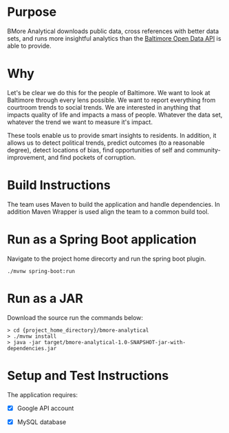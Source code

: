 # Purpose
BMore Analytical downloads public data, cross references with better data sets, and runs more insightful analytics than the [Baltimore Open Data API](https://data.baltimorecity.gov/) is able to provide.

# Why 
Let's be clear we do this for the people of Baltimore. We want to look at Baltimore through every lens possible.  We want to report everything from courtroom trends to social trends. We are interested in anything that impacts quality of life and impacts a mass of people. Whatever the data set, whatever the trend we want to measure it's impact.

These tools enable us to provide smart insights to residents.  In addition, it allows us to detect political trends, predict outcomes (to a reasonable degree), detect locations of bias, find opportunities of self and community-improvement, and find pockets of corruption.

# Build Instructions
The team uses Maven to build the application and handle dependencies. In addition Maven Wrapper is used align the team to a common build tool.

# Run as a Spring Boot application
Navigate to the project home direcorty and run the spring boot plugin.
```
./mvnw spring-boot:run
```
# Run as a JAR
Download the source run the commands below:
```
> cd {project_home_directory}/bmore-analytical
> ./mvnw install 
> java -jar target/bmore-analytical-1.0-SNAPSHOT-jar-with-dependencies.jar
```
# Setup and Test Instructions
The application requires:
- [x] Google API account
- [x] MySQL database 

